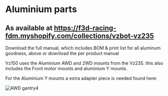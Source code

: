 # Aluminium parts 

## As available at https://f3d-racing-fdm.myshopify.com/collections/vzbot-vz235

Download the full manual, which includes BOM & print list for all aluminum goodness, above or download the per product manual

Vz150 uses the Aluminium AWD and 2WD mounts from the Vz235. this also includes the Front motor mounts and aluminium Y mounts.

For the Aluminium Y mounts a extra adapter piece is needed found here: 

![AWD gantry4](https://user-images.githubusercontent.com/93674339/166983441-5e27ca06-7647-4eaf-8d82-ff87bc448654.png)
